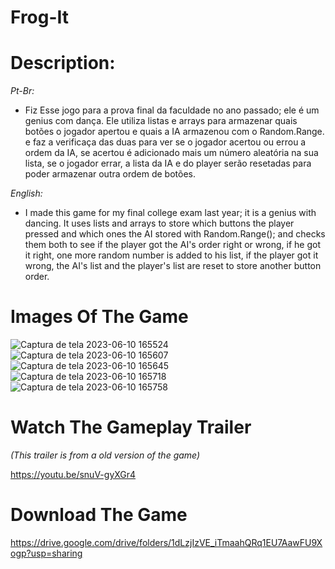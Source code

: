 # Frog-It

# Description:

*Pt-Br:*

* Fiz Esse jogo para a prova final da faculdade no ano passado; ele é um genius com dança. Ele utiliza listas e arrays para armazenar quais botões o jogador apertou e quais a IA armazenou com o Random.Range. e faz a verificaça das duas para ver se o jogador acertou ou errou a ordem da IA, se acertou é adicionado mais um número aleatória na sua lista, se o jogador errar, a lista da IA e do player serão resetadas para poder armazenar outra ordem de botões.

*English:*

* I made this game for my final college exam last year; it is a genius with dancing. It uses lists and arrays to store which buttons the player pressed and which ones the AI stored with Random.Range(); and checks them both to see if the player got the AI's order right or wrong, if he got it right, one more random number is added to his list, if the player got it wrong, the AI's list and the player's list are reset to store another button order.

# Images Of The Game

![Captura de tela 2023-06-10 165524](https://github.com/Victor-Kanai/Frog-It/assets/120500155/e3a57067-d188-46df-ba63-f14198c01d32)
![Captura de tela 2023-06-10 165607](https://github.com/Victor-Kanai/Frog-It/assets/120500155/00bd0fa9-cba4-46ef-acf4-173e82365088)
![Captura de tela 2023-06-10 165645](https://github.com/Victor-Kanai/Frog-It/assets/120500155/59a24a4c-c229-492f-b36c-d30fc90f12dc)
![Captura de tela 2023-06-10 165718](https://github.com/Victor-Kanai/Frog-It/assets/120500155/4d126e73-a96b-43ba-a73c-aaf19c71ab01)
![Captura de tela 2023-06-10 165758](https://github.com/Victor-Kanai/Frog-It/assets/120500155/0fc259e8-359d-448e-b987-c3cc3391ffd1)


# Watch The Gameplay Trailer

*(This trailer is from a old version of the game)*

https://youtu.be/snuV-gyXGr4

# Download The Game

https://drive.google.com/drive/folders/1dLzjIzVE_iTmaahQRq1EU7AawFU9Xogp?usp=sharing
